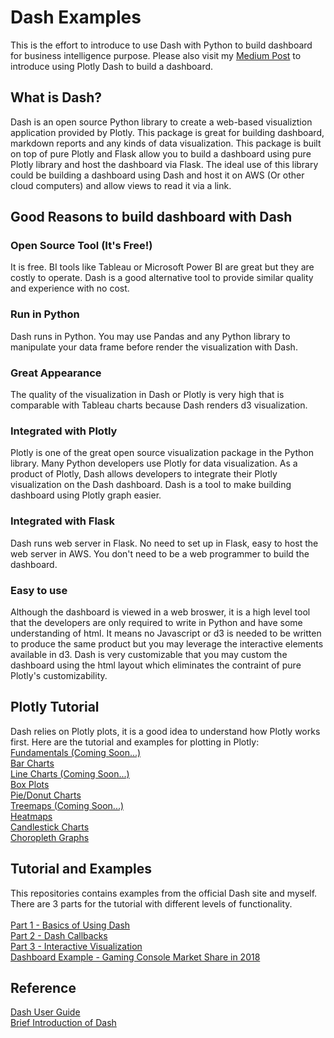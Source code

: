 # Dash Examples

This is the effort to introduce to use Dash with Python to build dashboard for business intelligence purpose. Please also visit my <a href="https://medium.com/@jjsham/building-dashboard-using-plotly-dash-36bf94a1137">Medium Post</a> to introduce using Plotly Dash to build a dashboard.

## What is Dash?
Dash is an open source Python library to create a web-based visualiztion application provided by Plotly. This package is great for building dashboard, markdown reports and any kinds of data visualization. This package is built on top of pure Plotly and Flask allow you to build a dashboard using pure Plotly library and host the dashboard via Flask. The ideal use of this library could be building a dashboard using Dash and host it on AWS (Or other cloud computers) and allow views to read it via a link.

## Good Reasons to build dashboard with Dash

### Open Source Tool (It's Free!)
It is free. BI tools like Tableau or Microsoft Power BI are great but they are costly to operate. Dash is a good alternative tool to provide similar quality and experience with no cost. 

### Run in Python
Dash runs in Python. You may use Pandas and any Python library to manipulate your data frame before render the visualization with Dash.

### Great Appearance
The quality of the visualization in Dash or Plotly is very high that is comparable with Tableau charts because Dash renders d3 visualization. 

### Integrated with Plotly
Plotly is one of the great open source visualization package in the Python library. Many Python developers use Plotly for data visualization. As a product of Plotly, Dash allows developers to integrate their Plotly visualization on the Dash dashboard. Dash is a tool to make building dashboard using Plotly graph easier.

### Integrated with Flask
Dash runs web server in Flask. No need to set up in Flask, easy to host the web server in AWS. You don't need to be a web programmer to build the dashboard.

### Easy to use
Although the dashboard is viewed in a web broswer, it is a high level tool that the developers are only required to write in Python and have some understanding of html. It means no Javascript or d3 is needed to be written to produce the same product but you may leverage the interactive elements available in d3. Dash is very customizable that you may custom the dashboard using the html layout which eliminates the contraint of pure Plotly's customizability.

## Plotly Tutorial
Dash relies on Plotly plots, it is a good idea to understand how Plotly works first. Here are the tutorial and examples for plotting in Plotly:<br>
[Fundamentals (Coming Soon...)](/)<br>
[Bar Charts](/PlotlyExample/BarChart)<br>
[Line Charts (Coming Soon...)](/PlotlyExample/LineChart)<br>
[Box Plots](/PlotlyExample/BoxPlot)<br>
[Pie/Donut Charts](/PlotlyExample/PieChart)<br>
[Treemaps (Coming Soon...)](/PlotlyExample/Treemap)<br>
[Heatmaps](/PlotlyExample/Heatmap) <br>
[Candlestick Charts](/PlotlyExample/CandlestickChart)<br>
[Choropleth Graphs](/PlotlyExample/ChoroplethGraph)


## Tutorial and Examples
This repositories contains examples from the official Dash site and myself. There are 3 parts for the tutorial with different levels of functionality.
<br><br>
[Part 1 - Basics of Using Dash](/Part1) <br>
[Part 2 - Dash Callbacks](/Part2)<br>
[Part 3 - Interactive Visualization](/Part3)<br>
[Dashboard Example - Gaming Console Market Share in 2018](/DashboardExample)


## Reference
[Dash User Guide](https://dash.plotly.com/)<br>
[Brief Introduction of Dash](https://medium.com/plotly/introducing-dash-5ecf7191b503)